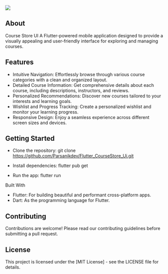 
 <image src="https://github.com/Parsanikdev/Flutter_CourseStore_Ui/blob/main/CourseStore_Ui.jpg">

## About
Course Store UI
A Flutter-powered mobile application designed to provide a visually appealing and user-friendly interface for exploring and managing courses.



## Features
-  Intuitive Navigation: Effortlessly browse through various course categories with a clean and organized layout.
-  Detailed Course Information: Get comprehensive details about each course, including descriptions, instructors, and reviews.
-  Personalized Recommendations: Discover new courses tailored to your interests and learning goals.
-  Wishlist and Progress Tracking: Create a personalized wishlist and monitor your learning progress.
-  Responsive Design: Enjoy a seamless experience across different screen sizes and devices.



## Getting Started

 * Clone the repository:
   git clone https://github.com/Parsanikdev/Flutter_CourseStore_Ui.git

 * Install dependencies:
   flutter pub get

 * Run the app:
   flutter run

Built With
 * Flutter: For building beautiful and performant cross-platform apps.
 * Dart: As the programming language for Flutter.
   
## Contributing
Contributions are welcome! Please read our contributing guidelines before submitting a pull request.

## License
This project is licensed under the [MIT License] - see the LICENSE file for details.
